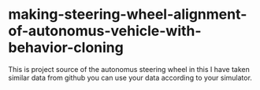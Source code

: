 # making-steering-wheel-alignment-of-autonomus-vehicle-with-behavior-cloning
This is project source of the autonomus steering wheel in this I have taken similar data from github you can use your data according to your simulator.
